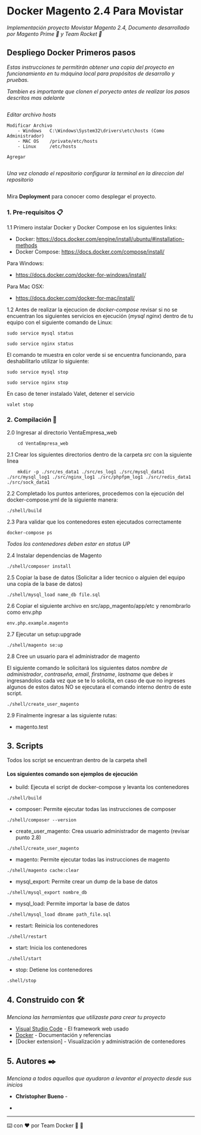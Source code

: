 # Docker Magento 2.4 Para Movistar

_Implementación proyecto Movistar Magento 2.4, Documento desarrollado por Magento Prime 🤖  y Team Rocket 🚀_

## Despliego Docker Primeros pasos

_Estas instrucciones te permitirán obtener una copia del proyecto en funcionamiento en tu máquina local para propósitos de desarrollo y pruebas._

_Tambien es importante que clonen el poryecto antes de realizar los pasos descritos mas adelante_

```

```

_Editar archivo hosts_

```
Modificar Archivo
    - Windows   C:\Windows\System32\drivers\etc\hosts (Como Administrador)
    - MAC OS 	/private/etc/hosts
    - Linux     /etc/hosts

Agregar 


```


_Una vez clonado el repositorio configurar la terminal en la direccion del repositorio_

```
```


Mira **Deployment** para conocer como desplegar el proyecto.


### 1. Pre-requisitos 📋

1.1 Primero instalar Docker y Docker Compose en los siguientes links:

* Docker:  https://docs.docker.com/engine/install/ubuntu/#installation-methods
* Docker Compose: https://docs.docker.com/compose/install/

Para Windows:

* https://docs.docker.com/docker-for-windows/install/

Para Mac OSX:

* https://docs.docker.com/docker-for-mac/install/


1.2 Antes de realizar la ejecucion de _docker-compose_ revisar si no se encuentran los siguientes servicios en ejecución (_mysql_ _nginx_) dentro de tu equipo con el siguiente comando de Linux:

```
sudo service mysql status

sudo service nginx status
```

El comando te muestra en color verde si se encuentra funcionando, para deshabilitarlo utilizar lo siguiente:

```
sudo service mysql stop

sudo service nginx stop
```

En caso de tener instalado Valet, detener el servicio

```
valet stop
```

### 2. Compilación 🔧
2.0 Ingresar al directorio VentaEmpresa_web 
```
    cd VentaEmpresa_web
```
2.1 Crear los siguientes directorios dentro de la carpeta _src_ con la siguiente linea

```
    mkdir -p ./src/es_data1 ./src/es_log1 ./src/mysql_data1 ./src/mysql_log1 ./src/nginx_log1 ./src/phpfpm_log1 ./src/redis_data1 ./src/sock_data1
```
2.2 Completado los puntos anteriores, procedemos con la ejecución del docker-compose.yml de la siguiente manera:
    

```
./shell/build
```

2.3 Para validar que los contenedores esten ejecutados correctamente 

```
docker-compose ps
```
_Todos los contenedores deben estar en status UP_ 

2.4 Instalar dependencias de Magento

```
./shell/composer install
```

2.5 Copiar la base de datos (Solicitar a lider tecnico o alguien del equipo una copia de la base de datos)

```
./shell/mysql_load name_db file.sql
```

2.6 Copiar el siguiente archivo en src/app_magento/app/etc y renombrarlo como env.php

```
env.php.example.magento
```

2.7 Ejecutar un setup:upgrade

```
./shell/magento se:up
```

2.8 Cree un usuario para el administrador de magento

El siguiente comando le solicitará los siguientes datos _nombre de administrador_, _contraseña_, _email_, _firstname_, _lastname_ que debes ir ingresandolos cada vez que se te lo solicita, en caso de que no ingreses algunos de estos datos NO se ejecutara el comando interno dentro de este script.

```
./shell/create_user_magento
```

2.9 Finalmente ingresar a las siguiente rutas:

* magento.test

## 3. Scripts

Todos los script se encuentran dentro de la carpeta shell
#### Los siguientes comando son ejemplos de ejecución

* build: Ejecuta el script de docker-compose y levanta los contenedores

```
./shell/build
```
* composer: Permite ejecutar todas las instrucciones de composer

```
./shell/composer --version
```
* create_user_magento: Crea usuario administrador de magento (revisar punto 2.8)

```
./shell/create_user_magento 
```
* magento: Permite ejecutar todas las instrucciones de magento

```
./shell/magento cache:clear
```
* mysql_export: Permite crear un dump de la base de datos

```
./shell/mysql_export nombre_db
```
* mysql_load: Permite importar la base de datos

```
./shell/mysql_load dbname path_file.sql
```
* restart: Reinicia los contenedores
```
./shell/restart
```
* start: Inicia los contenedores

```
./shell/start
```
* stop: Detiene los contenedores

```
.shell/stop
```
## 4. Construido con 🛠️

_Menciona las herramientas que utilizaste para crear tu proyecto_

* [Visual Studio Code](https://code.visualstudio.com/) - El framework web usado
* [Docker](https://hub.docker.com/) - Documentación y referencias
* [Docker extension] - Visualización y administración de contenedores


## 5. Autores ✒️

_Menciona a todos aquellos que ayudaron a levantar el proyecto desde sus inicios_


* **Christopher Bueno** - 
- 


---
⌨️ con ❤️ por Team Docker 🤖 🚀
